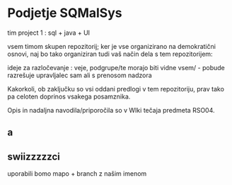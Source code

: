 # Podjetje SQMalSys

tim project 1 :  sql + java + UI

vsem timom skupen repozitorij; ker je vse organizirano na demokratični osnovi, naj bo tako organiziran tudi vaš način dela s tem repozitorijem: 

ideje za razločevanje : veje, podgrupe/te morajo biti vidne vsem/ - pobude razrešuje upravljalec sam ali s prenosom
nadzora

Kakorkoli, ob zaključku so vsi oddani predlogi v tem repozitoriju, prav tako pa celoten doprinos vsakega posamznika.

Opis in nadaljna navodila/priporočila so v WIki tečaja predmeta RSO04.

a
-
swiizzzzzci
-
uporabili bomo mapo + branch z našim imenom
